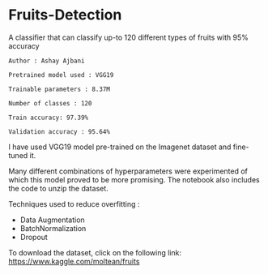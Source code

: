 # Fruits-Detection
A classifier that can classify up-to 120 different types of fruits with 95% accuracy

```
Author : Ashay Ajbani

Pretrained model used : VGG19

Trainable parameters : 8.37M

Number of classes : 120

Train accuracy: 97.39%

Validation accuracy : 95.64%
```


I have used VGG19 model pre-trained on the Imagenet dataset and fine-tuned it.

Many different combinations of hyperparameters were experimented of which this model
proved to be more promising. The notebook also includes the code to unzip the dataset.

Techniques used to reduce overfitting : 
<ul>
  <li> Data Augmentation </li>
  <li> BatchNormalization </li>
  <li> Dropout </li>
</ul>  

To download the dataset, click on the following link:
https://www.kaggle.com/moltean/fruits
